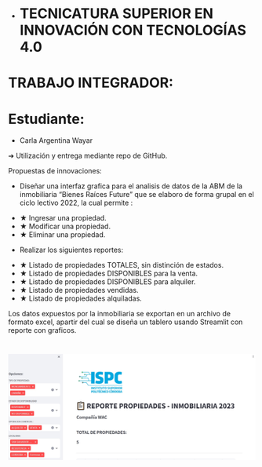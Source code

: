 + # TECNICATURA SUPERIOR EN INNOVACIÓN CON TECNOLOGÍAS 4.0 


# TRABAJO INTEGRADOR:

# Estudiante:
-   Carla Argentina Wayar


➔ Utilización y entrega mediante repo de GitHub.

Propuestas de innovaciones:
- Diseñar una interfaz grafica para el analisis de datos de la ABM de la inmobiliaria “Bienes Raíces Future”
que se elaboro de forma grupal en el ciclo lectivo 2022, la cual permite :
+ ★ Ingresar una propiedad.
+ ★ Modificar una propiedad.
+ ★ Eliminar una propiedad.

- Realizar los siguientes reportes:

+ ★ Listado de propiedades TOTALES, sin distinción de estados.
+ ★ Listado de propiedades DISPONIBLES para la venta.
+ ★ Listado de propiedades DISPONIBLES para alquiler.
+ ★ Listado de propiedades vendidas.
+ ★ Listado de propiedades alquiladas.

Los datos expuestos por la inmobiliaria se exportan en un archivo de formato excel,
apartir del cual se diseña un tablero usando Streamlit con reporte con graficos.


# 

![reporte](https://github.com/WayarCarla/imagenes/blob/main/reporte.jpg)

